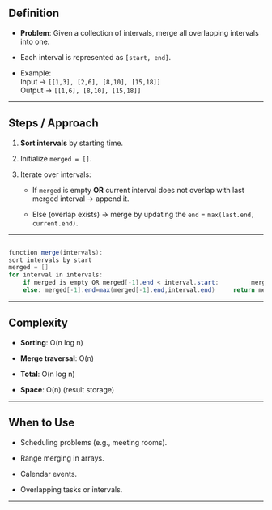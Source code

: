 ## Definition

- **Problem**: Given a collection of intervals, merge all overlapping intervals into one.
    
- Each interval is represented as `[start, end]`.
    
- Example:  
    Input → `[[1,3], [2,6], [8,10], [15,18]]`  
    Output → `[[1,6], [8,10], [15,18]]`
    

---

## Steps / Approach

1. **Sort intervals** by starting time.
    
2. Initialize `merged = []`.
    
3. Iterate over intervals:
    
    - If `merged` is empty **OR** current interval does not overlap with last merged interval → append it.
        
    - Else (overlap exists) → merge by updating the `end` = `max(last.end, current.end)`.
        

---

```java

function merge(intervals):
sort intervals by start
merged = []     
for interval in intervals:
	if merged is empty OR merged[-1].end < interval.start:         merged.append(interval)
	else: merged[-1].end=max(merged[-1].end,interval.end)     return merged
```

---

## Complexity

- **Sorting**: O(n log n)
    
- **Merge traversal**: O(n)
    
- **Total**: O(n log n)
    
- **Space**: O(n) (result storage)
    

---

## When to Use

- Scheduling problems (e.g., meeting rooms).
    
- Range merging in arrays.
    
- Calendar events.
    
- Overlapping tasks or intervals.
    

---
